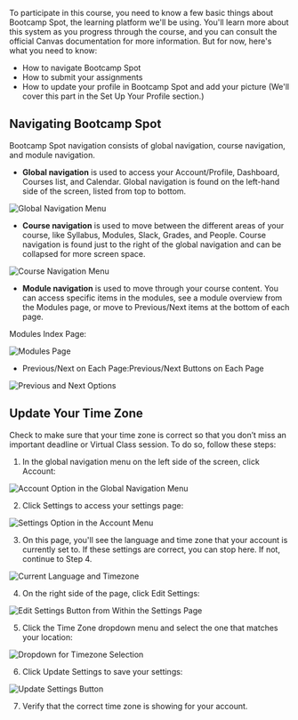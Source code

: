<img style="display: none;" src="https://static.bc-edx.com/ai/ail-v-1-0/prework/m1/img/banner.jpg" alt="lesson banner" />

To participate in this course, you need to know a few basic things about Bootcamp Spot, the learning platform we'll be using. You'll learn more about this system as you progress through the course, and you can consult the official Canvas documentation for more information. But for now, here's what you need to know:

*   How to navigate Bootcamp Spot
*   How to submit your assignments
*   How to update your profile in Bootcamp Spot and add your picture (We'll cover this part in the Set Up Your Profile section.)

## Navigating Bootcamp Spot

Bootcamp Spot navigation consists of global navigation, course navigation, and module navigation.

*   **Global navigation** is used to access your Account/Profile, Dashboard, Courses list, and Calendar. Global navigation is found on the left-hand side of the screen, listed from top to bottom.

![Global Navigation Menu](https://static.bc-edx.com/ai/ail-v-1-0/prework/m1/img/data-PW-1-2-global.jpg)

*   **Course navigation** is used to move between the different areas of your course, like Syllabus, Modules, Slack, Grades, and People. Course navigation is found just to the right of the global navigation and can be collapsed for more screen space.

![Course Navigation Menu](https://static.bc-edx.com/ai/ail-v-1-0/prework/m1/img/data-PW-1-1-course-navigation.jpg)

*   **Module navigation** is used to move through your course content. You can access specific items in the modules, see a module overview from the Modules page, or move to Previous/Next items at the bottom of each page.

Modules Index Page:

![Modules Page](https://static.bc-edx.com/ai/ail-v-1-0/prework/m1/img/data-PW-1-1-modules-page.jpg)

*   Previous/Next on Each Page:Previous/Next Buttons on Each Page

![Previous and Next Options](https://static.bc-edx.com/ai/ail-v-1-0/prework/m1/img/data-pre-work-START-Modules-Prev-Next.jpg)

## Update Your Time Zone

Check to make sure that your time zone is correct so that you don’t miss an important deadline or Virtual Class session. To do so, follow these steps:

1.  In the global navigation menu on the left side of the screen, click Account:

![Account Option in the Global Navigation Menu](https://static.bc-edx.com/ai/ail-v-1-0/prework/m1/img/05-modality-account-options.jpg)

2.  Click Settings to access your settings page:

![Settings Option in the Account Menu](https://static.bc-edx.com/ai/ail-v-1-0/prework/m1/img/06-modality-settings-options.jpg)

3.  On this page, you'll see the language and time zone that your account is currently set to. If these settings are correct, you can stop here. If not, continue to Step 4.

![Current Language and Timezone](https://static.bc-edx.com/ai/ail-v-1-0/prework/m1/img/07-modality-language-timezone.jpg)

4.  On the right side of the page, click Edit Settings:

![Edit Settings Button from Within the Settings Page](https://static.bc-edx.com/ai/ail-v-1-0/prework/m1/img/08-modality-edit-settings.jpg)

5.  Click the Time Zone dropdown menu and select the one that matches your location:

![Dropdown for Timezone Selection](https://static.bc-edx.com/ai/ail-v-1-0/prework/m1/img/09-modality-timezone-dropdown.jpg)

6.  Click Update Settings to save your settings:

![Update Settings Button](https://static.bc-edx.com/ai/ail-v-1-0/prework/m1/img/10-modality-update-settings.jpg)

7.  Verify that the correct time zone is showing for your account.